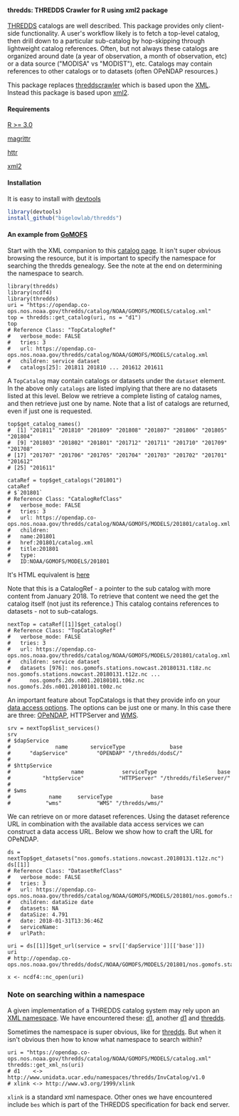 #### thredds: THREDDS Crawler for R using xml2 package

[THREDDS](https://www.unidata.ucar.edu/software/thredds/current/tds/TDS.html) catalogs
are well described.  This package provides only client-side functionality. A user's
workflow likely is to fetch a top-level catalog, then drill down to a particular sub-catalog
by hop-skipping through lightweight catalog references.  Often, but not always these
catalogs are organized around date (a year of observation, a month of observation, etc) or
a data source ("MODISA" vs "MODIST"), etc.
Catalogs may contain references to other catalogs or to datasets (often OPeNDAP resources.)

This package replaces [threddscrawler](https://github.com/BigelowLab/threddscrawler) which is
based upon the [XML](https://CRAN.R-project.org/package=XML). Instead this package
is based upon [xml2](https://CRAN.R-project.org/package=xml2).


#### Requirements

[R >= 3.0](http://cran.r-project.org)

[magrittr](https://CRAN.R-project.org/package=magrittr)

[httr](https://CRAN.R-project.org/package=httr)

[xml2](https://CRAN.R-project.org/package=xml2)

#### Installation

It is easy to install with [devtools](https://CRAN.R-project.org/package=devtools)

```R
library(devtools)
install_github("bigelowlab/thredds")
```

#### An example from [GoMOFS](https://tidesandcurrents.noaa.gov/ofs/gomofs/gomofs.html)


Start with the XML companion to this [catalog page](https://opendap.co-ops.nos.noaa.gov/thredds/catalog/NOAA/GOMOFS/MODELS/catalog.html).
It isn't super obvious browsing the resource, but it is important to specify the namespace
for searching the thredds genealogy. See the note at the end on determining the namespace to search.

```
library(thredds)
library(ncdf4)
library(thredds)
uri = "https://opendap.co-ops.nos.noaa.gov/thredds/catalog/NOAA/GOMOFS/MODELS/catalog.xml"
top = thredds::get_catalog(uri, ns = "d1")
top
# Reference Class: "TopCatalogRef"
#   verbose_mode: FALSE
#   tries: 3
#   url: https://opendap.co-ops.nos.noaa.gov/thredds/catalog/NOAA/GOMOFS/MODELS/catalog.xml
#   children: service dataset
#   catalogs[25]: 201811 201810 ... 201612 201611

```

A `TopCatalog` may contain catalogs or datasets under the `dataset` element. In the above only
`catalogs` are listed implying that there are no datasets listed at this level.  Below we
retrieve a complete listing of catalog names, and then retrieve just one by name. Note
that a list of catalogs are returned, even if just one is requested.

```
top$get_catalog_names()
#  [1] "201811" "201810" "201809" "201808" "201807" "201806" "201805" "201804"
#  [9] "201803" "201802" "201801" "201712" "201711" "201710" "201709" "201708"
# [17] "201707" "201706" "201705" "201704" "201703" "201702" "201701" "201612"
# [25] "201611"

cataRef = top$get_catalogs("201801")
cataRef
# $`201801`
# Reference Class: "CatalogRefClass"
#   verbose_mode: FALSE
#   tries: 3
#   url: https://opendap.co-ops.nos.noaa.gov/thredds/catalog/NOAA/GOMOFS/MODELS/201801/catalog.xml
#   children:
#   name:201801
#   href:201801/catalog.xml
#   title:201801
#   type:
#   ID:NOAA/GOMOFS/MODELS/201801
```
It's HTML equivalent is [here](https://opendap.co-ops.nos.noaa.gov/thredds/catalog/NOAA/GOMOFS/MODELS/201801/catalog.html)

Note that this is a CatalogRef - a pointer to the sub catalog with more content from
January 2018. To retrieve that content we need the get the catalog itself (not just its
reference.)  This catalog contains references to datasets - not to sub-catalogs.

```
nextTop = cataRef[[1]]$get_catalog()
# Reference Class: "TopCatalogRef"
#   verbose_mode: FALSE
#   tries: 3
#   url: https://opendap.co-ops.nos.noaa.gov/thredds/catalog/NOAA/GOMOFS/MODELS/201801/catalog.xml
#   children: service dataset
#   datasets [976]: nos.gomofs.stations.nowcast.20180131.t18z.nc nos.gomofs.stations.nowcast.20180131.t12z.nc ...
#      nos.gomofs.2ds.n001.20180101.t06z.nc nos.gomofs.2ds.n001.20180101.t00z.nc
```

An important feature about TopCatalogs is that they provide info on your
[data access options](https://www.unidata.ucar.edu/software/thredds/v4.6/tds/reference/Services.html).
The options can be just one or many.  In this case there are three: [OPeNDAP](https://www.opendap.org/),
HTTPServer and [WMS](https://www.unidata.ucar.edu/software/thredds/current/tds/reference/WMS.html).


```
srv = nextTop$list_services()
srv
# $dapService
#              name       serviceType              base
#      "dapService"         "OPENDAP" "/thredds/dodsC/"
#
# $httpService
#                   name            serviceType                   base
#          "httpService"           "HTTPServer" "/thredds/fileServer/"
#
# $wms
#            name     serviceType            base
#           "wms"           "WMS" "/thredds/wms/"
```

We can retrieve on or more dataset references.  Using the dataset reference URL in combination
with the available data access services we can construct a data access URL.  Below we show
how to craft the URL for OPeNDAP.

```
ds = nextTop$get_datasets("nos.gomofs.stations.nowcast.20180131.t12z.nc")
ds[[1]]
# Reference Class: "DatasetRefClass"
#   verbose_mode: FALSE
#   tries: 3
#   url: https://opendap.co-ops.nos.noaa.gov/thredds/catalog/NOAA/GOMOFS/MODELS/201801/nos.gomofs.stations.nowcast.20180131.t12z.nc
#   children: dataSize date
#   datasets: NA
#   dataSize: 4.791
#   date: 2018-01-31T13:36:46Z
#   serviceName:
#   urlPath:

uri = ds[[1]]$get_url(service = srv[['dapService']][['base']])
uri
# http://opendap.co-ops.nos.noaa.gov/thredds/dodsC/NOAA/GOMOFS/MODELS/201801/nos.gomofs.stations.nowcast.20180131.t12z.nc

x <- ncdf4::nc_open(uri)
```


### Note on searching within a namespace

A given implementation of a THREDDS catalog system may rely upon an [XML namespace](https://en.wikipedia.org/wiki/XML_namespace).
We have encountered these: [d1](https://opendap.co-ops.nos.noaa.gov/thredds/catalog/NOAA/GOMOFS/MODELS/catalog.xml), another
[d1](https://thredds.daac.ornl.gov/thredds/catalog/ornldaac/1328/catalog.xml) and
[thredds](https://oceandata.sci.gsfc.nasa.gov/opendap/catalog.xml).

Sometimes the namespace is super obvious, like for [thredds](https://oceandata.sci.gsfc.nasa.gov/opendap/catalog.xml).
But when it isn't obvious then how to know what namespace to search within?

```
uri = "https://opendap.co-ops.nos.noaa.gov/thredds/catalog/NOAA/GOMOFS/MODELS/catalog.xml"
thredds::get_xml_ns(uri)
# d1    <-> http://www.unidata.ucar.edu/namespaces/thredds/InvCatalog/v1.0
# xlink <-> http://www.w3.org/1999/xlink
```

`xlink` is a standard xml namespace.  Other ones we have encountered include `bes`
which is part of the THREDDS specification for back end server.


